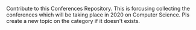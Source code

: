 Contribute to this Conferences Repository. This is forcusing collecting the conferences which will be taking place in 2020 on Computer Science. 
Pls create a new topic on the category if it doesn't exists. 
